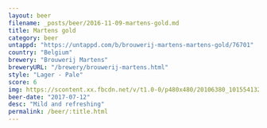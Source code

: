 ```yaml
---
layout: beer
filename: _posts/beer/2016-11-09-martens-gold.md
title: Martens gold
category: beer
untappd: "https://untappd.com/b/brouwerij-martens-martens-gold/76701"
country: "Belgium"
brewery: "Brouwerij Martens"
breweryURL: "/brewery/brouwerij-martens.html"
style: "Lager - Pale"
score: 6
img: https://scontent.xx.fbcdn.net/v/t1.0-0/p480x480/20106380_10155413261418745_4344905973868021603_n.jpg?_nc_cat=102&_nc_oc=AQnhUdIGdTTUNZYgRy2JM4hol6NS9GJzcIwnepfuO9SuhlVXCwTUwH5nyqYkKsGsjWk&_nc_ht=scontent.xx&oh=4f7c9b4c6f6261d7dcf0e7a28c571ef3&oe=5DB71E9F
beer-date: "2017-07-12"
desc: "Mild and refreshing"
permalink: /beer/:title.html
---
```

